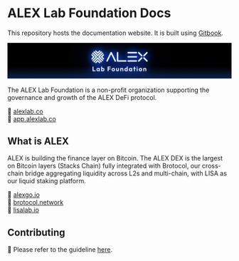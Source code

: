 # ALEX Lab Foundation Docs

This repository hosts the documentation website. It is built using [Gitbook](https://www.gitbook.com/).

![ALEX Lab Foundation Banner](./users/.gitbook/assets/alexlab_doc_cover_github.jpg)

The ALEX Lab Foundation is a non-profit organization supporting the governance and growth of the ALEX DeFi protocol. 

🔗 [alexlab.co](https://alexlab.co/) \
👾 [app.alexlab.co](https://app.alexlab.co/)

## What is ALEX

ALEX is building the finance layer on Bitcoin. The ALEX DEX is the largest on Bitcoin layers (Stacks Chain) fully integrated with Brotocol, our cross-chain bridge aggregating liquidity across L2s and multi-chain, with LISA as our liquid staking platform.

🔗 [alexgo.io](https://alexgo.io/) \
👥 [brotocol.network](https://brotocol.xyz/about) \
🌸 [lisalab.io](https://www.lisalab.io/)

## Contributing

🌟 Please refer to the guideline [here](./CONTRIBUTING.md).
